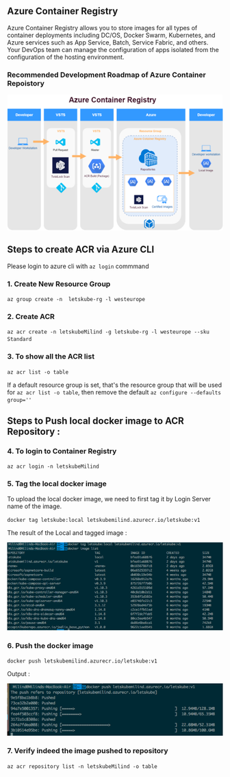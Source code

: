 
## Azure Container Registry
Azure Container Registry allows you to store images for all types of container deployments including DC/OS, Docker Swarm, Kubernetes, and Azure services such as App Service, Batch, Service Fabric, and others. Your DevOps team can manage the configuration of apps isolated from the configuration of the hosting environment.

### Recommended Development Roadmap of Azure Container Repoistory

![img text](https://github.com/milindchavan12/aks/blob/master/assets/ACR%20Roadmap.png)

## Steps to create ACR via Azure CLI

Please login to azure cli with `az login` commmand

### 1. Create New Resource Group 
`az group create -n  letskube-rg -l westeurope`

### 2. Create ACR
`az acr create -n letskubeMilind -g letskube-rg -l westeurope --sku Standard`

### 3. To show all the ACR list
`az acr list -o table`

If a default resource group is set, that's the resource group that will be used for `az acr list -o table`, then remove the default `az configure --defaults group=''`

## Steps to Push local docker image to ACR Repository :

### 4. To login to Container Registry
`az acr login -n letskubeMilind`

### 5. Tag the local docker image

To upload the local docker image, we need to first tag it by Login Server name of the image.

`docker tag letskube:local letskubemilind.azurecr.io/letskube:v1`

The result of the Local and tagged image :

![img text](https://github.com/milindchavan12/aks/blob/master/assets/tagging.png)

### 6. Push the docker image
`docker push letskubemilind.azurecr.io/letskube:v1`

Output :

![img text](https://github.com/milindchavan12/aks/blob/master/assets/docker-push.png)

### 7. Verify indeed the image pushed to repository

`az acr repository list -n letskubeMilind -o table`
